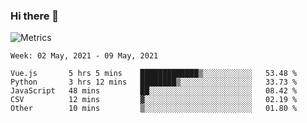 ### Hi there 👋

![Metrics](https://github.com/radoapx/radoapx/blob/main/github-metrics.svg)

<!--START_SECTION:waka-->
```text
Week: 02 May, 2021 - 09 May, 2021

Vue.js       5 hrs 5 mins    █████████████▒░░░░░░░░░░░   53.48 % 
Python       3 hrs 12 mins   ████████▒░░░░░░░░░░░░░░░░   33.73 % 
JavaScript   48 mins         ██░░░░░░░░░░░░░░░░░░░░░░░   08.42 % 
CSV          12 mins         ▓░░░░░░░░░░░░░░░░░░░░░░░░   02.19 % 
Other        10 mins         ▒░░░░░░░░░░░░░░░░░░░░░░░░   01.80 % 
```
<!--END_SECTION:waka-->

<!--
**radoapx/radoapx** is a ✨ _special_ ✨ repository because its `README.md` (this file) appears on your GitHub profile.

Here are some ideas to get you started:

- 🔭 I’m currently working on ...
- 🌱 I’m currently learning ...
- 👯 I’m looking to collaborate on ...
- 🤔 I’m looking for help with ...
- 💬 Ask me about ...
- 📫 How to reach me: ...
- 😄 Pronouns: ...
- ⚡ Fun fact: ...
-->
